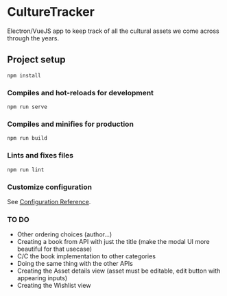 # CultureTracker

Electron/VueJS app to keep track of all the cultural assets we come across through the years.

## Project setup
```
npm install
```

### Compiles and hot-reloads for development
```
npm run serve
```

### Compiles and minifies for production
```
npm run build
```

### Lints and fixes files
```
npm run lint
```

### Customize configuration
See [Configuration Reference](https://cli.vuejs.org/config/).

### TO DO
- Other ordering choices (author...)
- Creating a book from API with just the title (make the modal UI more beautiful for that usecase)
- C/C the book implementation to other categories
- Doing the same thing with the other APIs
- Creating the Asset details view (asset must be editable, edit button with appearing inputs)
- Creating the Wishlist view

